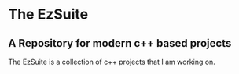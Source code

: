 # The EzSuite
## A Repository for modern c++ based projects

The EzSuite is a collection of c++ projects that I am working on.
